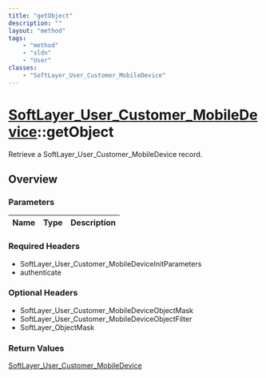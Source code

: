 ```yaml
---
title: "getObject"
description: ""
layout: "method"
tags:
    - "method"
    - "sldn"
    - "User"
classes:
    - "SoftLayer_User_Customer_MobileDevice"
---
```

# [SoftLayer_User_Customer_MobileDevice](/reference/services/SoftLayer_User_Customer_MobileDevice)::getObject

Retrieve a SoftLayer_User_Customer_MobileDevice record.


## Overview 


### Parameters 
|Name | Type | Description |
| --- | --- | --- |


### Required Headers
* SoftLayer_User_Customer_MobileDeviceInitParameters
* authenticate

### Optional Headers
* SoftLayer_User_Customer_MobileDeviceObjectMask
* SoftLayer_User_Customer_MobileDeviceObjectFilter
* SoftLayer_ObjectMask

### Return Values
<a href='/reference/datatypes/SoftLayer_User_Customer_MobileDevice'>SoftLayer_User_Customer_MobileDevice </a>

